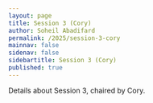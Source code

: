 ```yaml
---
layout: page
title: Session 3 (Cory)
author: Soheil Abadifard
permalink: /2025/session-3-cory
mainnav: false
sidenav: false
sidebartitle: Session 3 (Cory)
published: true
---
```


Details about Session 3, chaired by Cory.

